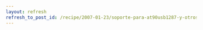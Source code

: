 ```yaml
---
layout: refresh
refresh_to_post_id: /recipe/2007-01-23/soporte-para-at90usb1287-y-otros-avr-nuevos-con-gcc.html
---
```

